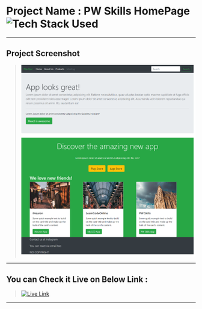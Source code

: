 # Project Name : PW Skills HomePage ![Tech Stack Used](https://img.shields.io/badge/Technologies-ReactJS-orange)

---

## Project Screenshot

> ![SS](./ss-of-the-project.png)

---

## You can Check it Live on Below Link :

> [![Live Link](https://img.shields.io/badge/DEPLOYED-LINK-green)](https://pw-skills-homepage.vercel.app/)

---